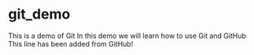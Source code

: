 # git_demo
This is a demo of Git
In this demo we will learn how to use Git and GitHub
This line has been added from GitHub!
